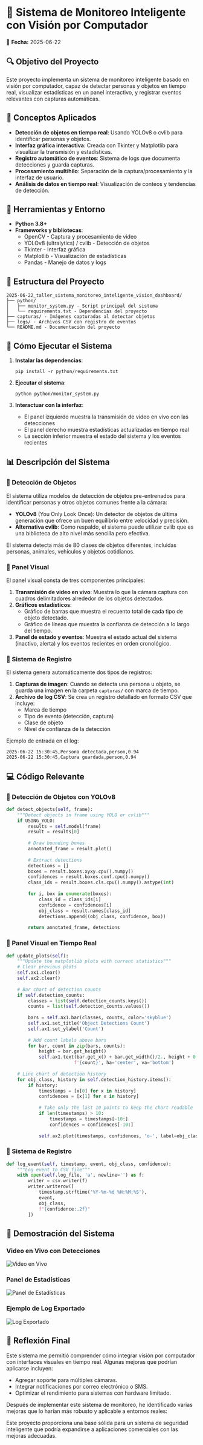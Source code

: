 # 🎯 Sistema de Monitoreo Inteligente con Visión por Computador

📅 **Fecha:** 2025-06-22

## 🔍 Objetivo del Proyecto

Este proyecto implementa un sistema de monitoreo inteligente basado en visión por computador, capaz de detectar personas y objetos en tiempo real, visualizar estadísticas en un panel interactivo, y registrar eventos relevantes con capturas automáticas.

## 🧠 Conceptos Aplicados

* **Detección de objetos en tiempo real**: Usando YOLOv8 o cvlib para identificar personas y objetos.
* **Interfaz gráfica interactiva**: Creada con Tkinter y Matplotlib para visualizar la transmisión y estadísticas.
* **Registro automático de eventos**: Sistema de logs que documenta detecciones y guarda capturas.
* **Procesamiento multihilo**: Separación de la captura/procesamiento y la interfaz de usuario.
* **Análisis de datos en tiempo real**: Visualización de conteos y tendencias de detección.

## 🔧 Herramientas y Entorno

* **Python 3.8+**
* **Frameworks y bibliotecas**:
  * OpenCV - Captura y procesamiento de video
  * YOLOv8 (ultralytics) / cvlib - Detección de objetos
  * Tkinter - Interfaz gráfica
  * Matplotlib - Visualización de estadísticas
  * Pandas - Manejo de datos y logs

## 📁 Estructura del Proyecto

```
2025-06-22_taller_sistema_monitoreo_inteligente_vision_dashboard/
├── python/
│   ├── monitor_system.py - Script principal del sistema
│   └── requirements.txt - Dependencias del proyecto
├── capturas/ - Imágenes capturadas al detectar objetos
├── logs/ - Archivos CSV con registro de eventos
└── README.md - Documentación del proyecto
```

## 🚀 Cómo Ejecutar el Sistema

1. **Instalar las dependencias**:
   ```
   pip install -r python/requirements.txt
   ```

2. **Ejecutar el sistema**:
   ```
   python python/monitor_system.py
   ```

3. **Interactuar con la interfaz**:
   * El panel izquierdo muestra la transmisión de video en vivo con las detecciones
   * El panel derecho muestra estadísticas actualizadas en tiempo real
   * La sección inferior muestra el estado del sistema y los eventos recientes

## 📊 Descripción del Sistema

### 🔹 Detección de Objetos

El sistema utiliza modelos de detección de objetos pre-entrenados para identificar personas y otros objetos comunes frente a la cámara:

* **YOLOv8** (You Only Look Once): Un detector de objetos de última generación que ofrece un buen equilibrio entre velocidad y precisión.
* **Alternativa cvlib**: Como respaldo, el sistema puede utilizar cvlib que es una biblioteca de alto nivel más sencilla pero efectiva.

El sistema detecta más de 80 clases de objetos diferentes, incluidas personas, animales, vehículos y objetos cotidianos.

### 🔹 Panel Visual

El panel visual consta de tres componentes principales:

1. **Transmisión de video en vivo**: Muestra lo que la cámara captura con cuadros delimitadores alrededor de los objetos detectados.
2. **Gráficos estadísticos**:
   * Gráfico de barras que muestra el recuento total de cada tipo de objeto detectado.
   * Gráfico de líneas que muestra la confianza de detección a lo largo del tiempo.
3. **Panel de estado y eventos**: Muestra el estado actual del sistema (inactivo, alerta) y los eventos recientes en orden cronológico.

### 🔹 Sistema de Registro

El sistema genera automáticamente dos tipos de registros:

1. **Capturas de imagen**: Cuando se detecta una persona u objeto, se guarda una imagen en la carpeta `capturas/` con marca de tiempo.
2. **Archivo de log CSV**: Se crea un registro detallado en formato CSV que incluye:
   * Marca de tiempo
   * Tipo de evento (detección, captura)
   * Clase de objeto
   * Nivel de confianza de la detección

Ejemplo de entrada en el log:
```
2025-06-22 15:30:45,Persona detectada,person,0.94
2025-06-22 15:30:45,Captura guardada,person,0.94
```

## 💻 Código Relevante

### 📌 Detección de Objetos con YOLOv8

```python
def detect_objects(self, frame):
    """Detect objects in frame using YOLO or cvlib"""
    if USING_YOLO:
        results = self.model(frame)
        result = results[0]
        
        # Draw bounding boxes
        annotated_frame = result.plot()
        
        # Extract detections
        detections = []
        boxes = result.boxes.xyxy.cpu().numpy()
        confidences = result.boxes.conf.cpu().numpy()
        class_ids = result.boxes.cls.cpu().numpy().astype(int)
        
        for i, box in enumerate(boxes):
            class_id = class_ids[i]
            confidence = confidences[i]
            obj_class = result.names[class_id]
            detections.append((obj_class, confidence, box))
        
        return annotated_frame, detections
```

### 📌 Panel Visual en Tiempo Real

```python
def update_plots(self):
    """Update the matplotlib plots with current statistics"""
    # Clear previous plots
    self.ax1.clear()
    self.ax2.clear()
    
    # Bar chart of detection counts
    if self.detection_counts:
        classes = list(self.detection_counts.keys())
        counts = list(self.detection_counts.values())
        
        bars = self.ax1.bar(classes, counts, color='skyblue')
        self.ax1.set_title('Object Detections Count')
        self.ax1.set_ylabel('Count')
        
        # Add count labels above bars
        for bar, count in zip(bars, counts):
            height = bar.get_height()
            self.ax1.text(bar.get_x() + bar.get_width()/2., height + 0.1,
                         f'{count}', ha='center', va='bottom')
    
    # Line chart of detection history
    for obj_class, history in self.detection_history.items():
        if history:
            timestamps = [x[0] for x in history]
            confidences = [x[1] for x in history]
            
            # Take only the last 10 points to keep the chart readable
            if len(timestamps) > 10:
                timestamps = timestamps[-10:]
                confidences = confidences[-10:]
            
            self.ax2.plot(timestamps, confidences, 'o-', label=obj_class)
```

### 📌 Sistema de Registro

```python
def log_event(self, timestamp, event, obj_class, confidence):
    """Log event to CSV file"""
    with open(self.log_file, 'a', newline='') as f:
        writer = csv.writer(f)
        writer.writerow([
            timestamp.strftime('%Y-%m-%d %H:%M:%S'),
            event,
            obj_class,
            f"{confidence:.2f}"
        ])
```

## 📸 Demostración del Sistema

### Video en Vivo con Detecciones
![Video en Vivo](resultados/GiftDemostracion.gif)

### Panel de Estadísticas
![Panel de Estadísticas](resultados/Stadistics.png)

### Ejemplo de Log Exportado
![Log Exportado](resultados/Logs.png)



## 💬 Reflexión Final
Este sistema me permitió comprender cómo integrar visión por computador con interfaces visuales en tiempo real. Algunas mejoras que podrían aplicarse incluyen:
- Agregar soporte para múltiples cámaras.
- Integrar notificaciones por correo electrónico o SMS.
- Optimizar el rendimiento para sistemas con hardware limitado.


Después de implementar este sistema de monitoreo, he identificado varias mejoras que lo harían más robusto y aplicable a entornos reales:


Este proyecto proporciona una base sólida para un sistema de seguridad inteligente que podría expandirse a aplicaciones comerciales con las mejoras adecuadas.




